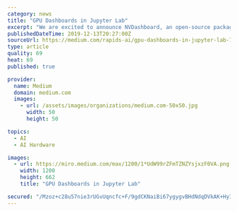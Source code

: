 ```yaml
---
category: news
title: "GPU Dashboards in Jupyter Lab"
excerpt: "We are excited to announce NVDashboard, an open-source package for the real-time visualization of NVIDIA GPU metrics in interactive Jupyter environments. NVDashboard is a great way for all GPU users to monitor system resources, but it is especially ..."
publishedDateTime: 2019-12-13T20:27:00Z
sourceUrl: https://medium.com/rapids-ai/gpu-dashboards-in-jupyter-lab-757b17aae1d5
type: article
quality: 69
heat: 69
published: true

provider:
  name: Medium
  domain: medium.com
  images:
    - url: /assets/images/organizations/medium.com-50x50.jpg
      width: 50
      height: 50

topics:
  - AI
  - AI Hardware

images:
  - url: https://miro.medium.com/max/1200/1*UdW99rZFmTZNZYsjxzF0VA.png
    width: 1200
    height: 662
    title: "GPU Dashboards in Jupyter Lab"

secured: "/Mzoz+c28u57nie3rUGvUqncfc+F/9gdCKNaiBi67ygygvBHdNdqDVkAK+HyIsysZdSkRg66mjpv06wKObV9Xwhjlq/0OxzekJwPn7Gy6J0e4/axGB3NQyV8RbAYopNcNmKx03g2BUIE0Ugvz7fE8f75bkTabeX7Yzhpf7zUtoBcmyfwtz71/1mgHCRvEYJqVY3mttXUW6gkXRNAbyqENN6iAx6b2e7RsryOz5vr4tNaizgrtw6/vVnQGEcJ92PvBRy84pn5pgbvruj/G0eqlg==;WF12V+0bNbecyALp70nNfw=="
---
```


